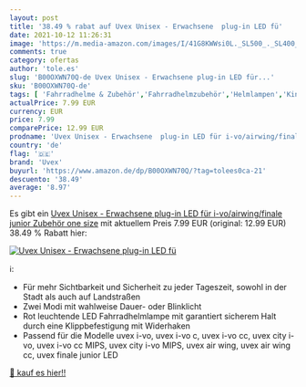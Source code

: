 ```yaml
---
layout: post
title: '38.49 % rabat auf Uvex Unisex - Erwachsene  plug-in LED fü'
date: 2021-10-12 11:26:31
image: 'https://m.media-amazon.com/images/I/41G8KWWsi0L._SL500_._SL400_.jpg'
comments: true
category: ofertas
author: 'tole.es'
slug: 'B00OXWN70Q-de Uvex Unisex - Erwachsene plug-in LED für...'
sku: 'B00OXWN70Q-de'
tags: [ 'Fahrradhelme & Zubehör','Fahrradhelmzubehör','Helmlampen','Kinder- & Jugendhelme','Radsport','Sport','Sport & Freizeit','Sportausrüstung & -bekleidung','uvex', ]
actualPrice: 7.99 EUR
currency: EUR
price: 7.99
comparePrice: 12.99 EUR
prodname: 'Uvex Unisex - Erwachsene  plug-in LED für i-vo/airwing/finale junior Zubehör  one size'
country: 'de'
flag: '🇩🇪'
brand: 'Uvex'
buyurl: 'https://www.amazon.de/dp/B00OXWN70Q/?tag=tolees0ca-21'
descuento: '38.49'
average: '8.97'
---
```


Es gibt ein [Uvex Unisex - Erwachsene  plug-in LED für i-vo/airwing/finale junior Zubehör  one size](https://www.amazon.de/dp/B00OXWN70Q/?tag=tolees0ca-21) mit aktuellem Preis 7.99 EUR (original: 12.99 EUR) 38.49 % Rabatt hier:

[![Uvex Unisex - Erwachsene  plug-in LED fü](https://m.media-amazon.com/images/I/41G8KWWsi0L._SL500_._SL400_.jpg)](https://www.amazon.de/dp/B00OXWN70Q/?tag=tolees0ca-21)

ℹ️:

- Für mehr Sichtbarkeit und Sicherheit zu jeder Tageszeit, sowohl in der Stadt als auch auf Landstraßen
- Zwei Modi mit wahlweise Dauer- oder Blinklicht
- Rot leuchtende LED Fahrradhelmlampe mit garantiert sicherem Halt durch eine Klippbefestigung mit Widerhaken
- Passend für die Modelle uvex i-vo, uvex i-vo c, uvex i-vo cc, uvex city i-vo, uvex i-vo cc MIPS, uvex city i-vo MIPS, uvex air wing, uvex air wing cc, uvex finale junior LED

[🛒 kauf es hier!!](https://www.amazon.de/dp/B00OXWN70Q/?tag=tolees0ca-21)
